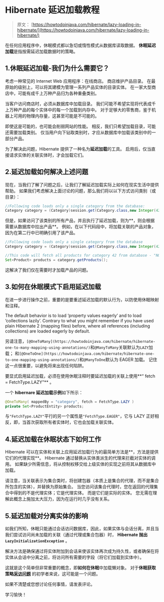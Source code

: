 # Hibernate 延迟加载教程

> 原文： [https://howtodoinjava.com/hibernate/lazy-loading-in-hibernate/](https://howtodoinjava.com/hibernate/lazy-loading-in-hibernate/)

在任何应用程序中，休眠模式都以急切或惰性模式从数据库读取数据。 **休眠延迟加载**是指按需延迟加载数据时的策略。

## 1.休眠延迟加载-我们为什么需要它？

考虑一种常见的 Internet Web 应用程序：在线商店。 商店维护产品目录。 在最原始的级别上，可以将其建模为管理一系列产品实体的目录实体。 在一家大型商店中，可能有成千上万种产品归为各种重叠类别。

当客户访问商店时，必须从数据库中加载目录。 我们可能不希望实现将代表成千上万种产品的每个实体中的每一个加载到内存中。 对于足够大的零售商，鉴于机器上可用的物理内存量，这甚至可能是不可能的。

即使这是可能的，也可能会削弱网站的性能。 相反，我们只希望加载目录，可能还需要加载类别。 仅当用户向下钻取类别时，才应从数据库中加载该类别中的一部分产品。

为了解决此问题，Hibernate 提供了一种名为**延迟加载**的工具。 启用后，仅当直接请求实体的关联实体时，才会加载它们。

## 2.延迟加载如何解决上述问题

现在，当我们了解了问题之后，让我们了解延迟加载实际上如何在现实生活中提供帮助。 如果我们考虑解决上面讨论的问题，那么我们将以以下方式访问类别（或目录）：

```java
//Following code loads only a single category from the database:
Category category = (Category)session.get(Category.class,new Integer(42));

```

但是，如果访问了该类别的所有产品，并且执行了延迟加载，则为**，则会根据需要从数据库中拉出产品**。 例如，在以下代码段中，将加载关联的产品对象，因为在第二行中已明确引用了该产品。

```java
//Following code loads only a single category from the database
Category category = (Category)session.get(Category.class,new Integer(42));

//This code will fetch all products for category 42 from database - "NOW"
Set<Product> products = category.getProducts();

```

这解决了我们仅在需要时才加载产品的问题。

## 3.如何在休眠模式下启用延迟加载

在进一步进行操作之前，重要的是要重述延迟加载的默认行为，以防使用休眠映射和注释。

The default behavior is to load ‘property values eagerly’ and to load ‘collections lazily’. Contrary to what you might remember if you have used plain Hibernate 2 (mapping files) before, where all references (including collections) are loaded eagerly by default.

另请注意，`[@OneToMany](https://howtodoinjava.com/hibernate/hibernate-one-to-many-mapping-using-annotations/)`和`@ManyToMany`关联默认为`LAZY`加载； 和`[@OneToOne](https://howtodoinjava.com/hibernate/hibernate-one-to-one-mapping-using-annotations/)`和`@ManyToOne`默认为 EAGER 加载。 记住这一点很重要，以避免将来出现任何陷阱。

要显式启用延迟加载，必须在使用休眠注释时要延迟加载的关联上使用**“ fetch = FetchType.LAZY”** 。

一个 **hibernare 延迟加载示例**如下所示：

```java
@OneToMany( mappedBy = "category", fetch = FetchType.LAZY )
private Set<ProductEntity> products; 

```

与`"FetchType.LAZY"`平行的另一个属性是`"FetchType.EAGER"`，它与 LAZY 正好相反，即，当首次获取所有者实体时，它也会加载关联实体。

## 4.延迟加载在休眠状态下如何工作

Hibernate 可以在实体和关联上应用延迟加载行为的最简单方法是**，方法是提供它们的代理实现**。 Hibernate 通过替换从实体类派生的代理来拦截对实体的调用。 如果缺少所需信息，将从控制权移交给上级实体的实现之前将其从数据库中加载。

请注意，当关联表示为集合类时，将创建包器（本质上是集合的代理，而不是集合所包含的实体），并替换为原始集合。 当您访问该集合代理时，您在返回的代理集合中得到的不是代理实体；它是代理实体。 而是它们是实际的实体。 您无需在理解此概念上施加太大压力，因为在运行时几乎没有关系。

## 5.延迟加载对分离实体的影响

如我们所知，休眠只能通过会话访问数据库，因此，如果实体与会话分离，并且当我们尝试访问尚未加载的关联（通过代理或集合包器）时， **Hibernate 抛出`LazyInitializationException`** 。

解决方法是确保通过将实体附加到会话来使该实体再次成为持久性，或者确保在将实体从会话中分离之前，将访问所有需要的字段（将它们加载到实体中）。

这就是这个简单但非常重要的概念，即**如何在休眠**中加载懒对象。 对于**休眠获取策略[采访问题](https://howtodoinjava.com/java-interview-questions/)** 的初学者来说，这可能是一个问题。

如果不清楚或您想讨论任何事情，请发表评论。

学习愉快！